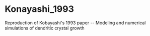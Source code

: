 # Konayashi_1993
Reproduction of Kobayashi's 1993 paper -- Modeling and numerical simulations of dendritic crystal growth

